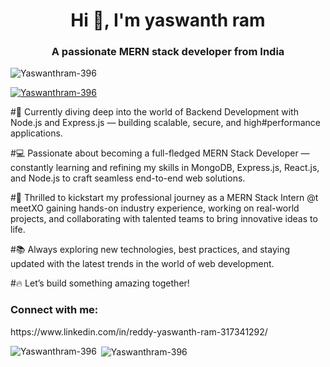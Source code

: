 <h1 align="center">Hi 👋, I'm yaswanth ram</h1>
<h3 align="center">A passionate MERN stack developer from India</h3>

<p align="left"> <img src="https://komarev.com/ghpvc/?username=Yaswanthram-396&label=Profile%20views&color=0e75b6&style=flat" alt="Yaswanthram-396" /> </p>

<p align="left"> <a href="https://github.com/ryo-ma/github-profile-trophy"><img src="https://github-profile-trophy.vercel.app/?username=Yaswanthram-396" alt="Yaswanthram-396" /></a> </p>


#🚀 Currently diving deep into the world of Backend Development with Node.js and Express.js — building scalable, secure, and high#performance applications.

#💻 Passionate about becoming a full-fledged MERN Stack Developer — constantly learning and refining my skills in MongoDB, Express.js, React.js, and Node.js to craft seamless end-to-end web solutions.

#🤝 Thrilled to kickstart my professional journey as a MERN Stack Intern @t meetXO gaining hands-on industry experience, working on real-world projects, and collaborating with talented teams to bring innovative ideas to life.

#📚 Always exploring new technologies, best practices, and staying updated with the latest trends in the world of web development.

#🔥 Let’s build something amazing together!

<h3 align="left">Connect with me:</h3>
<p align="left">
  <!-- Social links go here -->
  https://www.linkedin.com/in/reddy-yaswanth-ram-317341292/
</p>

<p><img align="left" src="https://github-readme-stats.vercel.app/api/top-langs?username=Yaswanthram-396&show_icons=true&locale=en&layout=compact" alt="Yaswanthram-396" /></p>

<p>&nbsp;<img align="center" src="https://github-readme-stats.vercel.app/api?username=Yaswanthram-396&show_icons=true&locale=en" alt="Yaswanthram-396" /></p>

